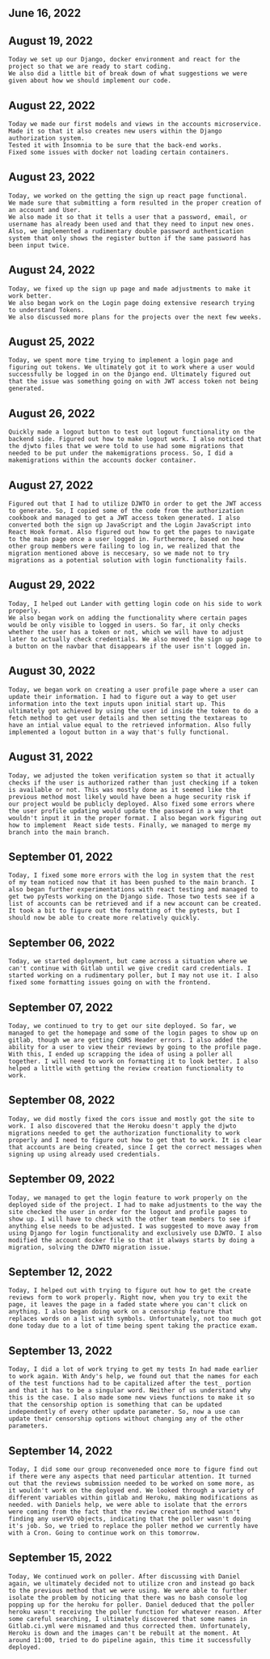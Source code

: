 ## June 16, 2022

## August 19, 2022
    Today we set up our Django, docker environment and react for the project so that we are ready to start coding. 
    We also did a little bit of break down of what suggestions we were given about how we should implement our code.
## August 22, 2022
    Today we made our first models and views in the accounts microservice.
    Made it so that it also creates new users within the Django authorization system.
    Tested it with Insomnia to be sure that the back-end works.
    Fixed some issues with docker not loading certain containers.

## August 23, 2022
    Today, we worked on the getting the sign up react page functional.
    We made sure that submitting a form resulted in the proper creation of an account and User.
    We also made it so that it tells a user that a password, email, or username has already been used and that they need to input new ones.
    Also, we implemented a rudimentary double password authentication system that only shows the register button if the same password has been input twice.

## August 24, 2022
    Today, we fixed up the sign up page and made adjustments to make it work better.
    We also began work on the Login page doing extensive research trying to understand Tokens.
    We also discussed more plans for the projects over the next few weeks.

## August 25, 2022
    Today, we spent more time trying to implement a login page and figuring out tokens. We ultimately got it to work where a user would successfully be logged in on the Django end. Ultimately figured out that the issue was something going on with JWT access token not being generated.

## August 26, 2022
    Quickly made a logout button to test out logout functionality on the backend side. Figured out how to make logout work. I also noticed that the djwto files that we were told to use had some migrations that needed to be put under the makemigrations process. So, I did a makemigrations within the accounts docker container.

## August 27, 2022
    Figured out that I had to utilize DJWTO in order to get the JWT access to generate. So, I copied some of the code from the authorization cookbook and managed to get a JWT access token generated. I also converted both the sign up JavaScript and the Login JavaScript into React Hook format. Also figured out how to get the pages to navigate to the main page once a user logged in. Furthermore, based on how other group members were failing to log in, we realized that the migration mentioned above is neccesary, so we made not to try migrations as a potential solution with login functionality fails.

## August 29, 2022
    Today, I helped out Lander with getting login code on his side to work properly.
    We also began work on adding the functionality where certain pages would be only visible to logged in users. So far, it only checks whether the user has a token or not, which we will have to adjust later to actually check credentials. We also moved the sign up page to a button on the navbar that disappears if the user isn't logged in.

## August 30, 2022
    Today, we began work on creating a user profile page where a user can update their information. I had to figure out a way to get user information into the text inputs upon initial start up. This ultimately got achieved by using the user id inside the token to do a fetch method to get user details and then setting the textareas to have an intial value equal to the retrieved information. Also fully implemented a logout button in a way that's fully functional.

## August 31, 2022
    Today, we adjusted the token verification system so that it actually checks if the user is authorized rather than just checking if a token is available or not. This was mostly done as it seemed like the previous method most likely would have been a huge security risk if our project would be publicly deployed. Also fixed some errors where the user profile updating would update the password in a way that wouldn't input it in the proper format. I also began work figuring out how to implement  React side tests. Finally, we managed to merge my branch into the main branch.

## September 01, 2022
    Today, I fixed some more errors with the log in system that the rest of my team noticed now that it has been pushed to the main branch. I also began further experimentations with react testing and managed to get two pyTests working on the Django side. Those two tests see if a list of accounts can be retrieved and if a new account can be created. It took a bit to figure out the formatting of the pytests, but I should now be able to create more relatively quickly.

## September 06, 2022 
    Today, we started deployment, but came across a situation where we can't continue with Gitlab until we give credit card credentials. I started working on a rudimentary poller, but I may not use it. I also fixed some formatting issues going on with the frontend.

## September 07, 2022
    Today, we continued to try to get our site deployed. So far, we managed to get the homepage and some of the login pages to show up on gitlab, though we are getting CORS Header errors. I also added the ability for a user to view their reviews by going to the profile page. With this, I ended up scrapping the idea of using a poller all together. I will need to work on formatting it to look better. I also helped a little with getting the review creation functionality to work.

## September 08, 2022
    Today, we did mostly fixed the cors issue and mostly got the site to work. I also discovered that the Heroku doesn't apply the djwto migrations needed to get the authorization functionality to work properly and I need to figure out how to get that to work. It is clear that accounts are being created, since I get the correct messages when signing up using already used credentials. 

## September 09, 2022
    Today, we managed to get the login feature to work properly on the deployed side of the project. I had to make adjustments to the way the site checked the user in order for the logout and profile pages to show up. I will have to check with the other team members to see if anything else needs to be adjusted. I was suggested to move away from using Django for login functionality and exclusively use DJWTO. I also modified the account docker file so that it always starts by doing a migration, solving the DJWTO migration issue.

## September 12, 2022
    Today, I helped out with trying to figure out how to get the create reviews form to work properly. Right now, when you try to exit the page, it leaves the page in a faded state where you can't click on anything. I also began doing work on a censorship feature that replaces words on a list with symbols. Unfortunately, not too much got done today due to a lot of time being spent taking the practice exam.

## September 13, 2022
    Today, I did a lot of work trying to get my tests In had made earlier to work again. With Andy's help, we found out that the names for each of the test functions had to be capitalized after the test_ portion and that it has to be a singular word. Neither of us understand why this is the case. I also made some new views functions to make it so that the censorship option is something that can be updated independently of every other update parameter. So, now a use can update their censorship options without changing any of the other parameters.

## September 14, 2022

    Today, I did some our group reconveneded once more to figure find out if there were any aspects that need particular attention. It turned out that the reviews submission needed to be worked on some more, as it wouldn't work on the deployed end. We looked through a variety of different variables within gitlab and Heroku, making modifications as needed. with Daniels help, we were able to isolate that the errors were coming from the fact that the review creation method wasn't finding any userVO objects, indicating that the poller wasn't doing it's job. So, we tried to replace the poller method we currently have with a Cron. Going to continue work on this tomorrow. 
## September 15, 2022
    Today, We continued work on poller. After discussing with Daniel again, we ultimately decided not to utilize cron and instead go back to the previous method that we were using. We were able to further isolate the problem by noticing that there was no bash console log popping up for the heroku for poller. Daniel deduced that the poller heroku wasn't receiving the poller function for whatever reason. After some careful searching, I ultimately discovered that some names in Gitlab.ci.yml were misnamed and thus corrected them. Unfortunately, Heroku is down and the images can't be rebuilt at the moment. At around 11:00, tried to do pipeline again, this time it successfully deployed. 